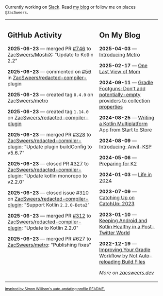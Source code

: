 Currently working on [Slack](https://slack.com/). Read [my blog](https://zacsweers.dev/) or follow me on places `@ZacSweers`.

<table><tr><td valign="top" width="60%">

## GitHub Activity
<!-- githubActivity starts -->
**2025-06-23** — merged PR [#746](https://github.com/ZacSweers/MoshiX/pull/746) to [ZacSweers/MoshiX](https://github.com/ZacSweers/MoshiX): "Update to Kotlin 2.2"

**2025-06-23** — commented on [#56](https://github.com/ZacSweers/redacted-compiler-plugin/issues/56#issuecomment-2996998968) in [ZacSweers/redacted-compiler-plugin](https://github.com/ZacSweers/redacted-compiler-plugin)

**2025-06-23** — created tag `0.4.0` on [ZacSweers/metro](https://github.com/ZacSweers/metro)

**2025-06-23** — created tag `1.14.0` on [ZacSweers/redacted-compiler-plugin](https://github.com/ZacSweers/redacted-compiler-plugin)

**2025-06-23** — merged PR [#328](https://github.com/ZacSweers/redacted-compiler-plugin/pull/328) to [ZacSweers/redacted-compiler-plugin](https://github.com/ZacSweers/redacted-compiler-plugin): "Update plugin buildConfig to v5.6.7"

**2025-06-23** — closed PR [#327](https://github.com/ZacSweers/redacted-compiler-plugin/pull/327) to [ZacSweers/redacted-compiler-plugin](https://github.com/ZacSweers/redacted-compiler-plugin): "Update kotlin monorepo to v2.2.0"

**2025-06-23** — closed issue [#310](https://github.com/ZacSweers/redacted-compiler-plugin/issues/310) on [ZacSweers/redacted-compiler-plugin](https://github.com/ZacSweers/redacted-compiler-plugin): "Support Kotlin `2.2.0-Beta2`"

**2025-06-23** — merged PR [#312](https://github.com/ZacSweers/redacted-compiler-plugin/pull/312) to [ZacSweers/redacted-compiler-plugin](https://github.com/ZacSweers/redacted-compiler-plugin): "Update to Kotlin 2.2.0"

**2025-06-23** — merged PR [#627](https://github.com/ZacSweers/metro/pull/627) to [ZacSweers/metro](https://github.com/ZacSweers/metro): "Publishing fixes"
<!-- githubActivity ends -->
</td><td valign="top" width="40%">

## On My Blog
<!-- blog starts -->
**2025-04-03** — [Introducing Metro](https://www.zacsweers.dev/introducing-metro/)

**2025-02-17** — [One Last View of Mom](https://www.zacsweers.dev/one-last-view-of-mom/)

**2024-09-11** — [Gradle Footguns: Don't add potentially-empty providers to collection properties](https://www.zacsweers.dev/gradle-footgun-adding-empty-providers-to-collection-properties/)

**2024-08-25** — [Writing a Kotlin Multiplatform App from Start to Store](https://www.zacsweers.dev/writing-a-kotlin-multiplatform-app-from-start-to-store/)

**2024-08-09** — [Introducing: Anvil-KSP](https://www.zacsweers.dev/introducing-anvil-ksp/)

**2024-05-06** — [Preparing for K2](https://www.zacsweers.dev/preparing-for-k2/)

**2024-01-03** — [Life in 2024](https://www.zacsweers.dev/life-in-2024/)

**2023-07-09** — [Catching Up on CatchUp: 2023](https://www.zacsweers.dev/catching-up-on-catchup-2023/)

**2023-01-10** — [Keeping Android and Kotlin Healthy in a Post-Twitter World](https://www.zacsweers.dev/keeping-android-healthy/)

**2022-12-19** — [Improving Your Gradle Workflow by Not Auto-reloading Build Files](https://www.zacsweers.dev/improving-your-workflow-by-not-auto-reloading-build-files/)
<!-- blog ends -->
_More on [zacsweers.dev](https://zacsweers.dev/)_
</td></tr></table>

<sub><a href="https://simonwillison.net/2020/Jul/10/self-updating-profile-readme/">Inspired by Simon Willison's auto-updating profile README.</a></sub>